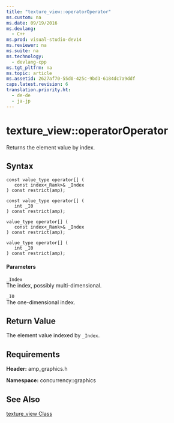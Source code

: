 ```yaml
---
title: "texture_view::operatorOperator"
ms.custom: na
ms.date: 09/19/2016
ms.devlang: 
  - C++
ms.prod: visual-studio-dev14
ms.reviewer: na
ms.suite: na
ms.technology: 
  - devlang-cpp
ms.tgt_pltfrm: na
ms.topic: article
ms.assetid: 2627af70-55d0-425c-9bd3-6184dc7a9ddf
caps.latest.revision: 6
translation.priority.ht: 
  - de-de
  - ja-jp
---
```

# texture_view::operatorOperator
Returns the element value by index.  
  
## Syntax  
  
```  
const value_type operator[] (  
   const index<_Rank>& _Index  
) const restrict(amp);  
  
const value_type operator[] (  
   int _I0  
) const restrict(amp);  
  
value_type operator[] (  
   const index<_Rank>& _Index  
) const restrict(amp);  
  
value_type operator[] (  
   int _I0  
) const restrict(amp);  
```  
  
#### Parameters  
 `_Index`  
 The index, possibly multi-dimensional.  
  
 `_I0`  
 The one-dimensional index.  
  
## Return Value  
 The element value indexed by `_Index`.  
  
## Requirements  
 **Header:** amp_graphics.h  
  
 **Namespace:** concurrency::graphics  
  
## See Also  
 [texture_view Class](../vs140/texture_view-Class.md)